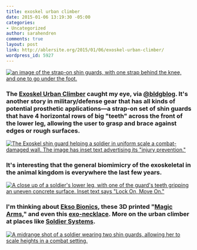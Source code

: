 ```yaml
---
title: exoskel urban climber
date: 2015-01-06 13:19:30 -05:00
categories:
- Uncategorized
author: sarahendren
comments: true
layout: post
link: http://ablersite.org/2015/01/06/exoskel-urban-climber/
wordpress_id: 5927
---
```


[![an image of the strap-on shin guards, with one strap behind the knee, and one to go under the foot. ](https://ablersite.files.wordpress.com/2015/01/guards-for-red-detail-image-rev-10.png)](https://ablersite.files.wordpress.com/2015/01/guards-for-red-detail-image-rev-10.png)


### The [Exoskel Urban Climber](http://www.tactical-life.com/gear/exoskel-urban-climber-x2-shin-guards-new-product/) caught my eye, via [@bldgblog](https://twitter.com/bldgblog). It's another story in military/defense gear that has all kinds of potential prosthetic applications—a strap-on set of shin guards that have 4 horizontal rows of big "teeth" across the front of the lower leg, allowing the user to grasp and brace against edges or rough surfaces.


[![The Exoskel shin guard helping a soldier in uniform scale a combat-damaged wall. The image has inset text advertising its "injury prevention."](https://ablersite.files.wordpress.com/2015/01/injury-prevention-1.jpg)](https://ablersite.files.wordpress.com/2015/01/injury-prevention-1.jpg)


### It's interesting that the general biomimicry of the exoskeletal in the animal kingdom is everywhere the last few years.


[![A close up of a soldier's lower leg, with one of the guard's teeth gripping an uneven concrete surface. Inset text says "Lock On, Move On."](https://ablersite.files.wordpress.com/2015/01/lock-on-move-on.jpg)](https://ablersite.files.wordpress.com/2015/01/lock-on-move-on.jpg)


### I'm thinking about [Ekso Bionics](http://www.eksobionics.com/), these 3D printed "[Magic Arms](http://ablersite.org/2012/08/02/magic-arms/)," and even this [exo-necklace](http://ablersite.org/2012/12/03/the-exo/). More on the urban climber at places like [Soldier Systems](http://soldiersystems.net/2014/04/07/exoskel/).


[![A midrange shot of a soldier wearing two shin guards, allowing her to scale heights in a combat setting.](https://ablersite.files.wordpress.com/2015/01/exoskel-ss-pri-1-440x591.jpg)](https://ablersite.files.wordpress.com/2015/01/exoskel-ss-pri-1-440x591.jpg)
